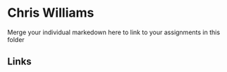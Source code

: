 # Chris Williams
Merge your individual markedown here to link to your assignments in this folder
## Links
